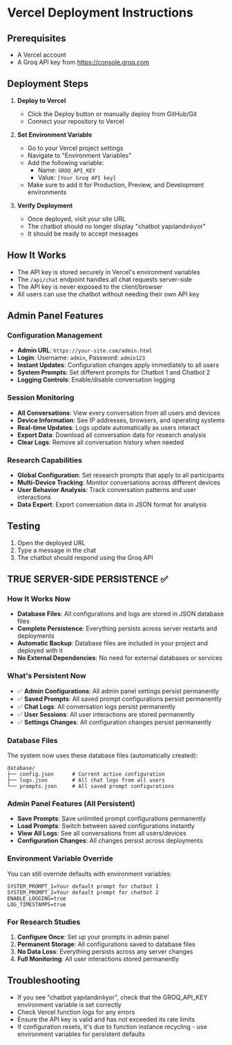 # Vercel Deployment Instructions

## Prerequisites
- A Vercel account
- A Groq API key from https://console.groq.com

## Deployment Steps

1. **Deploy to Vercel**
   - Click the Deploy button or manually deploy from GitHub/Git
   - Connect your repository to Vercel

2. **Set Environment Variable**
   - Go to your Vercel project settings
   - Navigate to "Environment Variables"
   - Add the following variable:
     - Name: `GROQ_API_KEY`
     - Value: `[Your Groq API key]`
   - Make sure to add it for Production, Preview, and Development environments

3. **Verify Deployment**
   - Once deployed, visit your site URL
   - The chatbot should no longer display "chatbot yapılandırılıyor"
   - It should be ready to accept messages

## How It Works
- The API key is stored securely in Vercel's environment variables
- The `/api/chat` endpoint handles all chat requests server-side
- The API key is never exposed to the client/browser
- All users can use the chatbot without needing their own API key

## Admin Panel Features

### Configuration Management
- **Admin URL**: `https://your-site.com/admin.html`
- **Login**: Username: `admin`, Password: `admin123`
- **Instant Updates**: Configuration changes apply immediately to all users
- **System Prompts**: Set different prompts for Chatbot 1 and Chatbot 2
- **Logging Controls**: Enable/disable conversation logging

### Session Monitoring
- **All Conversations**: View every conversation from all users and devices
- **Device Information**: See IP addresses, browsers, and operating systems
- **Real-time Updates**: Logs update automatically as users interact
- **Export Data**: Download all conversation data for research analysis
- **Clear Logs**: Remove all conversation history when needed

### Research Capabilities
- **Global Configuration**: Set research prompts that apply to all participants
- **Multi-Device Tracking**: Monitor conversations across different devices
- **User Behavior Analysis**: Track conversation patterns and user interactions
- **Data Export**: Export conversation data in JSON format for analysis

## Testing
1. Open the deployed URL
2. Type a message in the chat
3. The chatbot should respond using the Groq API

## TRUE SERVER-SIDE PERSISTENCE ✅

### How It Works Now
- **Database Files**: All configurations and logs are stored in JSON database files
- **Complete Persistence**: Everything persists across server restarts and deployments
- **Automatic Backup**: Database files are included in your project and deployed with it
- **No External Dependencies**: No need for external databases or services

### What's Persistent Now
- ✅ **Admin Configurations**: All admin panel settings persist permanently
- ✅ **Saved Prompts**: All saved prompt configurations persist permanently  
- ✅ **Chat Logs**: All conversation logs persist permanently
- ✅ **User Sessions**: All user interactions are stored permanently
- ✅ **Settings Changes**: All configuration changes persist permanently

### Database Files
The system now uses these database files (automatically created):
```
database/
├── config.json      # Current active configuration
├── logs.json        # All chat logs from all users
└── prompts.json     # All saved prompt configurations
```

### Admin Panel Features (All Persistent)
- **Save Prompts**: Save unlimited prompt configurations permanently
- **Load Prompts**: Switch between saved configurations instantly
- **View All Logs**: See all conversations from all users/devices
- **Configuration Changes**: All changes persist across deployments

### Environment Variable Override
You can still override defaults with environment variables:
```
SYSTEM_PROMPT_1=Your default prompt for chatbot 1
SYSTEM_PROMPT_2=Your default prompt for chatbot 2
ENABLE_LOGGING=true
LOG_TIMESTAMPS=true
```

### For Research Studies
1. **Configure Once**: Set up your prompts in admin panel
2. **Permanent Storage**: All configurations saved to database files
3. **No Data Loss**: Everything persists across any server changes
4. **Full Monitoring**: All user interactions stored permanently

## Troubleshooting
- If you see "chatbot yapılandırılıyor", check that the GROQ_API_KEY environment variable is set correctly
- Check Vercel function logs for any errors
- Ensure the API key is valid and has not exceeded its rate limits
- If configuration resets, it's due to function instance recycling - use environment variables for persistent defaults